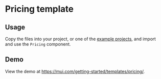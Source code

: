 # Pricing template

## Usage

<!-- #default-branch-switch -->

Copy the files into your project, or one of the [example projects](https://github.com/mui/material-ui/tree/master/examples), and import and use the `Pricing` component.

## Demo

<!-- #default-branch-switch -->

View the demo at https://mui.com/getting-started/templates/pricing/.
